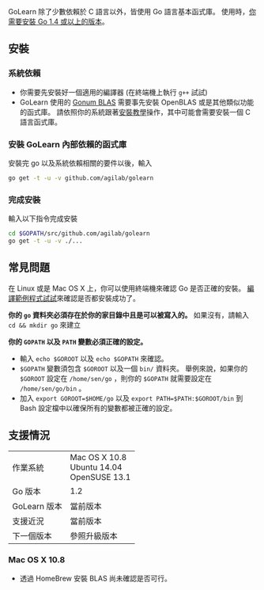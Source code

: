 GoLearn 除了少數依賴於 C 語言以外，皆使用 Go 語言基本函式庫。 使用時，[你需要安裝 Go 1.4 或以上的版本](http://golang.org/doc/install)。

## 安裝

### 系統依賴
* 你需要先安裝好一個適用的編譯器 (在終端機上執行 `g++` 試試)
* GoLearn 使用的 [Gonum BLAS](https://github.com/gonum/blas) 需要事先安裝 OpenBLAS 或是其他類似功能的函式庫。 請依照你的系統跟著[安裝教學](https://github.com/gonum/blas#installation)操作，其中可能會需要安裝一個 C 語言函式庫。

### 安裝 GoLearn 內部依賴的函式庫
安裝完 go 以及系統依賴相關的要件以後，輸入
```bash
go get -t -u -v github.com/agilab/golearn
```

### 完成安裝
輸入以下指令完成安裝
```bash
cd $GOPATH/src/github.com/agilab/golearn
go get -t -u -v ./...
```

## 常見問題

在 Linux 或是 Mac OS X 上，你可以使用終端機來確認 Go 是否正確的安裝。 [編譯範例程式試試](http://golang.org/doc/install)來確認是否都安裝成功了。

**你的 `go` 資料夾必須存在於你的家目錄中且是可以被寫入的。**
    如果沒有，請輸入 `cd && mkdir go` 來建立

**你的 `GOPATH` 以及 `PATH` 變數必須正確的設定。**
* 輸入 `echo $GOROOT` 以及 `echo $GOPATH` 來確認。
* `$GOPATH` 變數須包含 `$GOROOT` 以及一個 `bin/` 資料夾。 舉例來說，如果你的 `$GOROOT` 設定在 `/home/sen/go` ，則你的 `$GOPATH` 就需要設定在 `/home/sen/go/bin` 。
* 加入 `export GOROOT=$HOME/go` 以及 `export PATH=$PATH:$GOROOT/bin` 到 Bash 設定檔中以確保所有的變數都被正確的設定。

## 支援情況
<table>
<tr>
<td>作業系統</td><td>Mac OS X 10.8 <br /> Ubuntu 14.04 <br /> OpenSUSE 13.1</td></tr>
<tr><td>Go 版本</td><td>1.2</td></tr>
<tr><td>GoLearn 版本</td><td>當前版本</td></tr>
<tr><td>支援近況 </td><td>當前版本</td>
<tr><td>下一個版本</td><td>參照升級版本</td></tr>
</table>

### Mac OS X 10.8
* 透過 HomeBrew 安裝 BLAS 尚未確認是否可行。